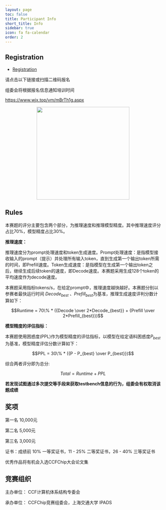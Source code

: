 ```yaml
---
layout: page
toc: false
title: Participant Info
short_title: Info
sidebar: true
icon: fa fa-calendar
order: 2
---
```


## Registration

* [Registration](https://www.wjx.top/vm/tbXtzkR.aspx# ) 

请点击以下链接或扫描二维码报名

组委会将根据报名信息通知培训时间

https://www.wjx.top/vm/mBrTh1g.aspx

<p align="middle">
    <img src="{% link media/CCC2024_qrcode.jpg %}" width="300" class="center">
</p>


## Rules

本赛题的评分主要包含两个部分，为推理速度和推理模型精度。其中推理速度评分占比70%，模型精度占比30%。

**推理速度：**

推理速度分为prompt处理速度和token生成速度。Prompt处理速度：是指模型接收输入的prompt（提示）并处理所有输入token，直到生成第一个输出token所需的时间，即Prefill速度。Token生成速度：是指模型在生成第一个输出token之后，继续生成后续token的速度，即Decode速度。本赛题采用生成128个token的平均速度作为decode速度。

本赛题采用指标tokens/s，在给定prompt中，推理速度越快越好。本赛题分别以参赛者最快运行时间 $Decode_{best}$ 、$Prefill_{best}$为基准，推理生成速度评判分数计算如下：

$$Runtime = 70\% * ({Decode \over 2*Decode_{best}} + {Prefill \over 2*Prefill_{best}})$$

**模型精度的评估指标：**

本赛题使用困惑度(PPL)作为模型精度的评估指标，以模型在给定语料困惑度$P_{best}$ 为基准，模型精度评估分数计算如下：

$$PPL = 30\% * ({P - P_{best} \over P_{best}})$$

综合两者评分即为总分:

$$Total = Runtime + PPL$$

**若发现试图通过多次提交等手段来获取testbench信息的行为，组委会有权取消该题成绩**

## 奖项

第一名 10,000元

第二名 5,000元

第三名 3,000元

证书：成绩前 10% 一等奖证书，11 - 25% 二等奖证书，26 - 40% 三等奖证书

优秀作品将有机会入选CCFChip大会论文集

## 竞赛组织

主办单位： CCF计算机体系结构专委会

承办单位： CCFChip竞赛组委会，上海交通大学 IPADS

